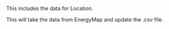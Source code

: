 This includes the data for Location.

This will take the data from EnergyMap and update the .csv file.